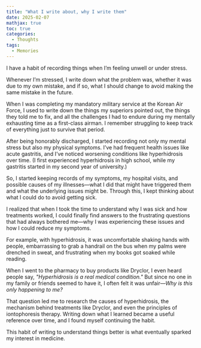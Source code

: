 ```yaml
---
title: "What I write about, why I write them"
date: 2025-02-07
mathjax: true
toc: true
categories:
  - Thoughts
tags:
  - Memories
---
```


I have a habit of recording things when I’m feeling unwell or under stress.

Whenever I’m stressed, I write down what the problem was, whether it was due to my own mistake, and if so, what I should change to avoid making the same mistake in the future.

When I was completing my mandatory military service at the Korean Air Force, I used to write down the things my superiors pointed out, the things they told me to fix, and all the challenges I had to endure during my mentally exhausting time as a first-class airman. I remember struggling to keep track of everything just to survive that period.

After being honorably discharged, I started recording not only my mental stress but also my physical symptoms. I’ve had frequent health issues like acute gastritis, and I’ve noticed worsening conditions like hyperhidrosis over time. (I first experienced hyperhidrosis in high school, while my gastritis started in my second year of university.)

So, I started keeping records of my symptoms, my hospital visits, and possible causes of my illnesses—what I did that might have triggered them and what the underlying issues might be. Through this, I kept thinking about what I could do to avoid getting sick.

I realized that when I took the time to understand why I was sick and how treatments worked, I could finally find answers to the frustrating questions that had always bothered me—why I was experiencing these issues and how I could reduce my symptoms.

For example, with hyperhidrosis, it was uncomfortable shaking hands with people, embarrassing to grab a handrail on the bus when my palms were drenched in sweat, and frustrating when my books got soaked while reading.

When I went to the pharmacy to buy products like Dryclor, I even heard people say, *"Hyperhidrosis is a real medical condition."* But since no one in my family or friends seemed to have it, I often felt it was unfair—*Why is this only happening to me?*

That question led me to research the causes of hyperhidrosis, the mechanism behind treatments like Dryclor, and even the principles of iontophoresis therapy. Writing down what I learned became a useful reference over time, and I found myself continuing the habit.

This habit of writing to understand things better is what eventually sparked my interest in medicine.